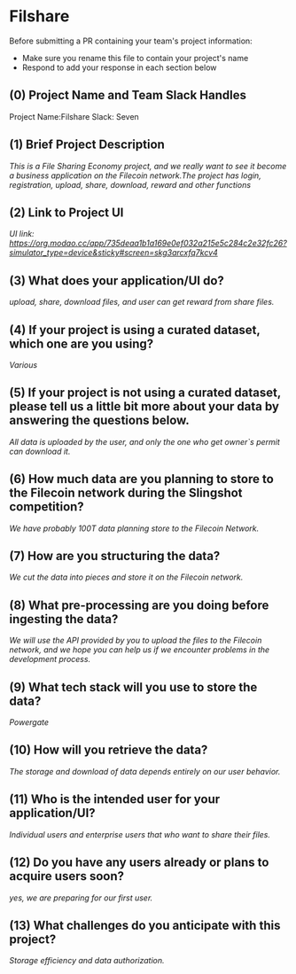 # Filshare

Before submitting a PR containing your team's project information:

- Make sure you rename this file to contain your project's name
- Respond to add your response in each section below

## (0) Project Name and Team Slack Handles

Project Name:Filshare
Slack: Seven

## (1) Brief Project Description

*This is a File Sharing Economy project, and we really want to see it become a business application on the Filecoin network.The project has login, registration, upload, share, download, reward and other functions*

## (2) Link to Project UI

*UI link: https://org.modao.cc/app/735deaa1b1a169e0ef032a215e5c284c2e32fc26?simulator_type=device&sticky#screen=skg3arcxfq7kcv4*


## (3) What does your application/UI do?

*upload, share, download files, and user can get reward from share files.*

## (4) If your project is using a curated dataset, which one are you using?

*Various*

## (5) If your project is not using a curated dataset, please tell us a little bit more about your data by answering the questions below.

*All data is uploaded by the user, and only the one who get owner`s permit can download it.*

## (6) How much data are you planning to store to the Filecoin network during the Slingshot competition?

*We have probably 100T data planning store to the Filecoin Network.*

## (7) How are you structuring the data?

*We cut the data into pieces and store it on the Filecoin network.*

## (8) What pre-processing are you doing before ingesting the data?

*We will use the API provided by you to upload the files to the Filecoin network, and we hope you can help us if we encounter problems in the development process.*

## (9)  What tech stack will you use to store the data?

*Powergate*

## (10) How will you retrieve the data?

*The storage and download of data depends entirely on our user behavior.*

## (11) Who is the intended user for your application/UI?

*Individual users and enterprise users that who want to share their files.*

## (12) Do you have any users already or plans to acquire users soon?

*yes, we are preparing for our first user.*

## (13) What challenges do you anticipate with this project?

*Storage efficiency and data authorization.*
